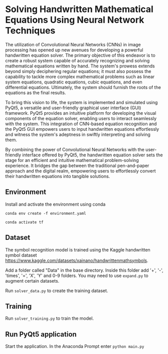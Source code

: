 # Solving Handwritten Mathematical Equations Using Neural Network Techniques

The utilization of Convolutional Neural Networks (CNNs) in image processing has opened up new avenues for developing a powerful handwritten equation solver. The primary objective of this endeavor is to create a robust system capable of accurately recognizing and solving mathematical equations written by hand. The system's prowess extends beyond simply deciphering regular equations; it must also possess the capability to tackle more complex mathematical problems such as linear system equations, quadratic equations, cubic equations, and even differential equations. Ultimately, the system should furnish the roots of the equations as the final results.

To bring this vision to life, the system is implemented and simulated using PyQt5, a versatile and user-friendly graphical user interface (GUI) framework. PyQt5 provides an intuitive platform for developing the visual components of the equation solver, enabling users to interact seamlessly with the system. This integration of CNN-based equation recognition and the PyQt5 GUI empowers users to input handwritten equations effortlessly and witness the system's adeptness in swiftly interpreting and solving them.

By combining the power of Convolutional Neural Networks with the user-friendly interface offered by PyQt5, the handwritten equation solver sets the stage for an efficient and intuitive mathematical problem-solving experience. It bridges the gap between the traditional pen-and-paper approach and the digital realm, empowering users to effortlessly convert their handwritten equations into tangible solutions.


## Environment
Install and activate the environment using conda

`conda env create -f environment.yaml`

`conda activate tf`

## Dataset
The symbol recognition model is trained using the Kaggle handwritten symbol dataset https://www.kaggle.com/datasets/xainano/handwrittenmathsymbols.

Add a folder called "Data" in the base directory. Inside this folder add '+', '-', 'times', '=', 'X', 'Y' and 0-9 folders. You may need to use `expand.py` to augment certain datasets.

Run `solver_data.py` to create the training dataset.

## Training
Run `solver_training.py` to train the model.

## Run PyQt5 application
Start the application.
In the Anaconda Prompt enter `python main.py`
